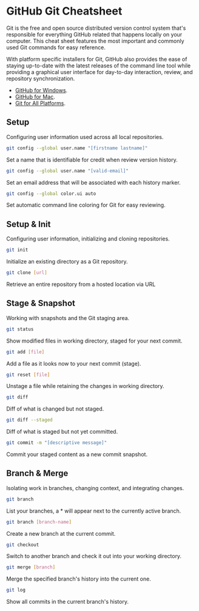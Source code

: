 # GitHub Git Cheatsheet

Git is the free and open source distributed version control system that's responsible for everything GitHub related that happens locally on your computer. This cheat sheet features the most important and commonly used Git commands for easy reference.

With platform specific installers for Git, GitHub also provides the ease of staying up-to-date with the latest releases of the command line tool while providing a graphical user interface for day-to-day interaction, review, and repository synchronization.

- [GitHub for Windows](https://windows.github.com).
- [GitHub for Mac](https://mac.github.com).
- [Git for All Platforms](http://git-scm.com).

## Setup

Configuring user information used across all local repositories.

```bash
git config --global user.name "[firstname lastname]"
```

Set a name that is identifiable for credit when review version history.

```bash
git config --global user.name "[valid-email]"
```

Set an email address that will be associated with each history marker.

```bash
git config --global color.ui auto
```

Set automatic command line coloring for Git for easy reviewing.

## Setup & Init

Configuring user information, initializing and cloning repositories.

```bash
git init
```

Initialize an existing directory as a Git repository.

```bash
git clone [url]
```

Retrieve an entire repository from a hosted location via URL

## Stage & Snapshot

Working with snapshots and the Git staging area.

```bash
git status
```

Show modified files in working directory, staged for your next commit.

```bash
git add [file]
```

Add a file as it looks now to your next commit (stage).

```bash
git reset [file]
```

Unstage a file while retaining the changes in working directory.

```bash
git diff
```

Diff of what is changed but not staged.

```bash
git diff --staged
```

Diff of what is staged but not yet committed.

```bash
git commit -m "[descriptive message]"
```

Commit your staged content as a new commit snapshot.

## Branch & Merge

Isolating work in branches, changing context, and integrating changes.

```bash
git branch
```

List your branches, a \* will appear next to the currently active branch.

```bash
git branch [branch-name]
```

Create a new branch at the current commit.

```bash
git checkout
```

Switch to another branch and check it out into your working directory.

```bash
git merge [branch]
```

Merge the specified branch's history into the current one.

```bash
git log
```

Show all commits in the current branch's history.
